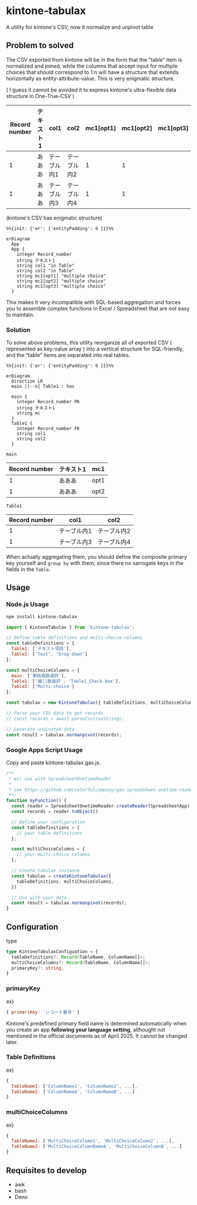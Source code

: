 # kintone-tabulax

A utility for kintone's CSV, now it normalize and unpivot table

## Problem to solved

The CSV exported from kintone will be in the form that the “table” item is normalized and joined, while the columns that accept input for multiple choices that should correspond to 1:n will have a structure that extends horizontally as entity-attribute-value. This is very enigmatic structure.

( I guess it cannot be avoided it to express kintone's ultra-flexible data structure in One-True-CSV )

Record number | テキスト1 | col1       | col2      | mc1[opt1] | mc1[opt2] | mc1[opt3]
--------------|----------|------------|-----------|-----------|----------|---
1             | あああ    | テーブル内1 | テーブル内2 | 1         | 1        |
1             | あああ    | テーブル内3 | テーブル内4 | 1         | 1        |

(kintone's CSV has enigmatic structure)

```mermaid
%%{init: {'er': {'entityPadding': 6 }}}%%

erDiagram
  App
  App {
    integer Record_number
    string テキスト1
    string col1 "in Table"
    string col2 "in Table"
    string mc1[opt1] "multiple choice"
    string mc1[opt2] "multiple choice"
    string mc1[opt3] "multiple choice"
  }
```

This makes it very incompatible with SQL-based aggregation and forces you to assemble complex functions in Excel / Spreadsheet that are not easy to maintain.

### Solution

To solve above problems, this utility reorganize all of exported CSV ( represented as key-value array )  into a vertical structure for SQL-friendly, and the “table” items are separated into real tables.

```mermaid
%%{init: {'er': {'entityPadding': 6 }}}%%

erDiagram
  direction LR
  main ||--o{ Table1 : has

  main {
    integer Record_number PK
    string テキスト1
    string mc
  }
  Table1 {
    integer Record_number FK
    string col1
    string col2
  }
```

`main`

Record number | テキスト1 | mc1
--------------|----------|------
1             | あああ    | opt1
1              | あああ    | opt2

`Table1`

Record number | col1      | col2
--------------|-----------|-----------
1             | テーブル内1 | テーブル内2
1             | テーブル内3 | テーブル内4

When actually aggregating them, you should define the composite primary key yourself and `group by` with them, since there no sarrogate keys in the fields in the `Table`.

## Usage

### Node.js Usage

```bash
npm install kintone-tabulax
```

```javascript
import { KintoneTabulax } from 'kintone-tabulax';

// Define table definitions and multi-choice columns
const tableDefinitions = {
  Table1: ['テキスト項目'],
  Table2: ['Text', 'Drop-down']
};

const multiChoiceColumns = {
  main: ['単純複数選択'],
  Table1: ['複[]数選択', 'Table1_Check box'],
  Table2: ['Multi-choice']
};

const tabulax = new KintoneTabulax({ tableDefinitions, multiChoiceColumns });

// Parse your CSV data to get records
// const records = await parseCsv(csvString);

// Generate unpivoted data
const result = tabulax.normanpivot(records);
```

### Google Apps Script Usage

Copy and paste kintone-tabulax.gas.js.

```javascript
/**
 * ex) use with SpreadsheetOnetimeReader
 *
 * see https://github.com/colorfulcompany/gas-spreadsheet-onetime-reader
 **/
function myFunction() {
  const reader = SpreadsheetOnetimeReader.createReader(SpreadsheetApp)
  const records = reader.toObject()

  // Define your configuration
  const tableDefinitions = {
    // your table definitions
  };

  const multiChoiceColumns = {
    // your multi-choice columns
  };

  // Create tabulax instance
  const tabulax = createKintoneTabulax({
    tableDefinitions, multiChoiceColumns,
  })

  // Use with your data
  const result = tabulax.normanpivot(records);
}
```

## Configuration

type

```typescript
type KintoneTabulaxConfiguation = {
  tableDefinitions?: Record<TableName, ColumnName[]>;
  multiChoiceColumns?: Record<TableName, ColumnName[]>;
  primaryKey?: string;
}
```

### primaryKey

ex)

```javascript
{ primariKey: 'レコード番号' }
```

Kintone's predefined primary field name is determined automatically when you create an app **following your language setting**, althought not mentioned in the official documents as of April 2025. It cannot be changed later.

### Table Definitions

ex)

```javascript
{
  TableName1: ['ColumnName1', 'ColumnName2', ...],
  TableName2: ['ColumnNameA', 'ColumnNameB', ...]
}
```

### multiChoiceColumns

ex)

```javascript
{
  TableName1: ['MultiChoiceColumn1', 'MultiChoiceColumn2', ...],
  TableName2: ['MultiChoiceColumnNameA', 'MultiChoiceColumnB', ...]
}
```

## Requisites to develop

 * awk
 * bash
 * Deno
